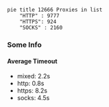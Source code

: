 
```mermaid
pie title 12666 Proxies in list
    "HTTP" : 9777
    "HTTPS": 924
    "SOCKS" : 2160
```

### Some Info
#### Average Timeout

- mixed: 2.2s
- http: 0.8s
- https: 8.2s
- socks: 4.5s